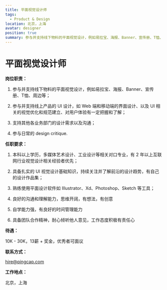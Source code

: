 ```yaml
---
title: 平面视觉设计师
tags:
  - Product & Design
location: 北京，上海
avatar: designer
position: true
summary: 参与并支持线下物料的平面视觉设计，例如易拉宝、海报、Banner、宣传册、T恤、周边等； 参与并支持线上产品的 UI 设计，如 Web 端和移动端的界面设计、以及 UI 相关的视觉优化和规范建立、对用户体验有一定把握和了解； 支持其他各业务部门的设计需求以及沟通； 参与日常的 design critique.
---
```


# 平面视觉设计师

**岗位职责：**

1. 参与并支持线下物料的平面视觉设计，例如易拉宝、海报、Banner、宣传册、T恤、周边等；

2. 参与并支持线上产品的 UI 设计，如 Web 端和移动端的界面设计、以及 UI 相关的视觉优化和规范建立、对用户体验有一定把握和了解；

3. 支持其他各业务部门的设计需求以及沟通；

4. 参与日常的 design critique.


**任职要求：**

1. 本科以上学历，多媒体艺术设计、工业设计等相关对口专业，有 2 年以上互联网行业视觉设计相关经验者优先；

2. 具备扎实的 UI 视觉设计基础知识，持续关注并了解前沿的设计趋势，有自己的设计作品集；

3. 熟练使用平面设计软件如 Illustrator、Xd、Photoshop、Sketch 等工具；

4. 良好的沟通和理解能力，思维开阔，有想法，有创意

5. 自学能力强，有良好的时间管理能力

6. 具备团队合作精神，耐心倾听他人意见，工作态度积极有责任心


**待遇：**

10K - 30K，13薪 + 奖金，优秀者可面议

**联系方式：**

hire@pingcap.com

**工作地点：**

北京，上海
